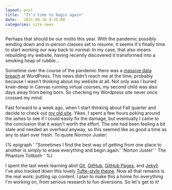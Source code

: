 ```yaml
---
layout: post
title:  "It's time to begin again"
date:   2021-08-16 9:35:00
categories: site news
---
```


Perhaps that should be our motto this year. With the pandemic possibly winding down and in-person classes set to resume, it seems it's finally time to start working our way back to normal. In my case, that also means rebuilding my website, having recently discovered it transformed into a smoking heap of rubble...<!--more-->

Sometime over the course of the pandemic there was a [massive data breach](https://www.techtimes.com/articles/257016/20210212/wordpress-data-breach-affects-100-000-exposed-websites-using-responsive.htm) at WordPress. This news didn't reach me at the time, probably because I wasn't thinking about my website at all. Not only was I buried knee-deep in Canvas running virtual courses, my second child was also days away from being born. So checking my Wordpress site never once crossed my mind.

Fast forward to a week ago, when I start thinking about Fall quarter and decide to check out [my old site](http://www.robertweaston.com/). Yikes. I spent a few hours poking around the ashes to see if I could easily fix the damage, but eventually I came to the conclusion that it wasn't worth the effort. The site had been feeling a bit stale and needed an overhaul anyway, so this seemed like as good a time as any to start over fresh. To quote Normon Juster:

{% epigraph ' "Sometimes I find the best way of getting from one place to another is simply to erase everything and begin again.' 'Norton Juster' ' The Phantom Tollboth ' %}

I spent the last week learning abot [Git](https://git-scm.com/), [GitHub](https://github.com/), [GitHub Pages](https://pages.github.com/), and [Jekyll](https://jekyllrb.com/). I've also tracked down this lovely [Tufte-style theme](https://github.com/clayh53/tufte-jekyll). Now all that remains is the real work: putting up content. I plan to make this a home for everything I'm working on, from serious research to fun diversions. So let's get to it!